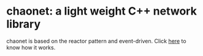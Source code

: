 # chaonet: a light weight C++ network library

chaonet is based on the reactor pattern and event-driven. Click [here](https://literaryno4.github.io/chaonet-overview.html) to know how it works.
